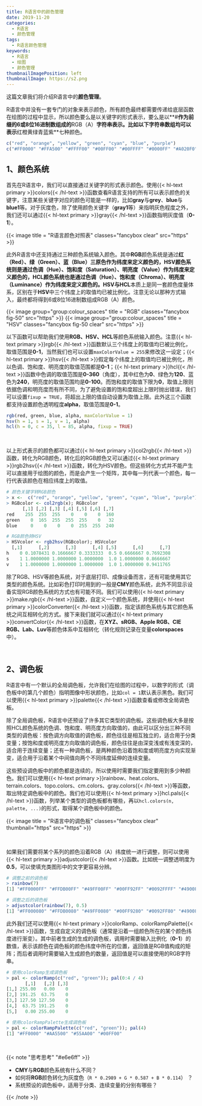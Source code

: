 ```yaml
---
title: R语言中的颜色管理
date: 2019-11-20
categories:
  - R语言
  - 颜色管理
tags:
  - R语言颜色管理
keywords:
  - R语言
  - 绘图
  - 颜色管理
thumbnailImagePosition: left
thumbnailImage: https://s2.png
---
```


这篇文章我们将介绍R语言中的**颜色管理**。

<!--more-->

<!-- toc -->

R语言中并没有一套专门的对象来表示颜色，所有颜色最终都需要传递给底层函数在绘图的过程中显示，所以颜色要么是以关键字的形式表示，要么是以**#**作为前缀的6或8位16进制数组成的**RGB（A）**字符串表示。比如以下字符串数组均可以表示**红橙黄绿青蓝紫**七种颜色。

```R
c("red", "orange", "yellow", "green", "cyan", "blue", "purple")
c("#FF0000" "#FFA500" "#FFFF00" "#00FF00" "#00FFFF" "#0000FF" "#A020F0")
```

## 1、颜色系统

首先在R语言中，我们可以直接通过关键字的形式表示颜色。使用{{< hl-text primary >}}colors{{< /hl-text >}}函数查看R语言支持的所有可以表示颜色的关键字，注意某些关键字对应的颜色可能是一样的，比如**gray**与**grey**、**blue**与**blue1**等。对于灰度色，除了使用颜色关键字（**gray1**等）来指明灰色程度之外，我们还可以通过{{< hl-text primary >}}gray{{< /hl-text >}}函数指明灰度值（**0-1**）。

{{< image title = "R语言颜色对照表" classes="fancybox clear" src="https" >}}

此外R语言中还支持通过三种颜色系统输入颜色。其中**RGB**颜色系统是通过**红（Red）、绿（Green）、蓝（Blue）**三原色作为纬度来定义颜色的，**HSV**颜色系统则是通过**色调（Hue）、饱和度（Saturation）、明亮度（Value）**作为纬度来定义颜色的，**HCL**颜色系统也是通过**色调（Hue）、饱和度（Chroma）、明亮度（Luminance）**作为纬度来定义颜色的。**HSV**与**HCL**本质上是同一套颜色度量体系，区别在于**HSV**中三个纬度上的取值均已被比例化。注意无论以那种方式输入，最终都将得到6或8位16进制数组成RGB（A）颜色。

{{< image group="group:colour_spaces" title = "RGB" classes="fancybox fig-50" src="https" >}}
{{< image group="group:colour_spaces" title = "HSV" classes="fancybox fig-50 clear" src="https" >}}


以下函数可以帮助我们使用**RGB、HSV、HCL**等颜色系统输入颜色。注意{{< hl-text primary >}}rgb{{< /hl-text >}}函数默认三个纬度上的取值均已被比例化，取值范围是**0-1**，当然我们也可以设置`maxColorValue = 255`来修改这一设定；{{< hl-text primary >}}hsv{{< /hl-text >}}假定每个纬度上的取值均已被比例化，所以色调、饱和度、明亮度的取值范围都是**0-1**；{{< hl-text primary >}}hcl{{< /hl-text >}}函数中色调的取值范围是**0-360**（角度），其中红色为**0**、绿色为**120**、蓝色为**240**，明亮度的取值范围均是**0-100**。而饱和度的取值下限为**0**，取值上限则依据色调和明亮度而有所不同，为了避免设置的饱和度超出上限时抛出错误，我们可以设置`fixup = TRUE`，将超出上限的值自动设置为取值上限。此外这三个函数都支持设置颜色透明程度**alpha**，取值范围是**0-1**。

```R
rgb(red, green, blue, alpha, maxColorValue = 1)
hsv(h = 1, s = 1, v = 1, alpha)
hcl(h = 0, c = 35, l = 85, alpha, fixup = TRUE)
```

<br>

以上形式表示的颜色都可以通过{{< hl-text primary >}}col2rgb{{< /hl-text >}}函数，转化为RGB颜色，转化后的RGB颜色又可以通过{{< hl-text primary >}}rgb2hsv{{< /hl-text >}}函数，转化为HSV颜色。但这些转化方式并不能产生可以直接用于绘图的颜色，而是会产生一个矩阵，其中每一列代表一个颜色，每一行代表该颜色在相应纬度上的取值。

```R
# 颜色关键字转RGB颜色
> x <-  c("red", "orange", "yellow", "green", "cyan", "blue", "purple")
> RGBcolor <- col2rgb(x); RGBcolor
      [,1] [,2] [,3] [,4] [,5] [,6] [,7]
red    255  255  255    0    0    0  160
green    0  165  255  255  255    0   32
blue     0    0    0    0  255  255  240

# RGB颜色转HSV
> HSVcolor <- rgb2hsv(RGBcolor); HSVcolor
  [,1]      [,2]      [,3]      [,4] [,5]      [,6]      [,7]
h    0 0.1078431 0.1666667 0.3333333  0.5 0.6666667 0.7692308
s    1 1.0000000 1.0000000 1.0000000  1.0 1.0000000 0.8666667
v    1 1.0000000 1.0000000 1.0000000  1.0 1.0000000 0.9411765
```

除了RGB、HSV等颜色系统，对于底层打印、成像设备而言，还有可能使用其它类型的颜色系统。比如彩色打印时用到的一般是**CMY**颜色系统，此外不同显示设备实现RGB颜色系统的方式也有可能不同。我们可以使用{{< hl-text primary >}}make.rgb{{< /hl-text >}}函数，自定义一个颜色系统，并使用{{< hl-text primary >}}colorConverter{{< /hl-text >}}函数，指定该颜色系统与其它颜色系统之间互相转化的方式。接下来我们就可以通过{{< hl-text primary >}}convertColor{{< /hl-text >}}函数，在**XYZ、sRGB、Apple RGB、CIE RGB、Lab、Luv**等颜色体系中互相转化（转化规则记录在变量**colorspaces**中）。

<br>

## 2、调色板

R语言中有一个默认的全局调色板，允许我们在绘图的过程中，以数字的形式（调色板中的第几个颜色）指明图像中形状颜色，比如`col = 1`默认表示黑色。我们可以使用{{< hl-text primary >}}palette{{< /hl-text >}}函数查看或修改全局调色板。

除了全局调色板，R语言中还预设了许多其它类型的调色板。这些调色板大多是按照HCL颜色系统的色调、饱和度、明亮度方向取值的，由此可以区分出三种不同类型的调色板：按色调方向取值的调色板，颜色往往是相互独立的，适合用于分类变量；按饱和度或明亮度方向取值的调色板，颜色往往是由深变浅或有浅变深的，适合用于连续变量；还有一种调色板，是两种颜色沿着饱和度或明亮度方向实现渐变，适合用于沿着某个中间值向两个不同纬度延伸的连续变量。

这些预设调色板中的颜色都是连续的，所以使用时需要我们指定要用到多少种颜色。我们可以使用{{< hl-text primary >}}rainbow、heat.colors、terrain.colors、topo.colors、cm.colors、gray.colors{{< /hl-text >}}等函数，取出特定调色板中的颜色。我们也可以使用{{< hl-text primary >}}hcl.pals{{< /hl-text >}}函数，列举某个类型的调色板都有哪些，再以`hcl.colors(n, palette, ...)`的形式，取得某个调色板中的颜色。

{{< image title = "R语言中的调色板" classes="fancybox clear" thumbnail="https" src="https" >}}

<br>

如果我们需要将某个系列的颜色沿着RGB（A）纬度统一进行调整，则可以使用{{< hl-text primary >}}adjustcolor{{< /hl-text >}}函数。比如统一调整透明度为**0.5**，可以使填充类图形中的文字更容易分辨。

```R
# 调整之前的调色板
> rainbow(7)
[1] "#FF0000FF" "#FFDB00FF" "#49FF00FF" "#00FF92FF" "#0092FFFF" "#4900FFFF" "#FF00DBFF"

# 调整之后的调色板
> adjustcolor(rainbow(7), 0.5)
[1] "#FF000080" "#FFDB0080" "#49FF0080" "#00FF9280" "#0092FF80" "#4900FF80" "#FF00DB80"
```

此外我们还可以使用{{< hl-text primary >}}colorRamp、colorRampPalette{{< /hl-text >}}函数，生成自定义的调色板（通常是沿着一组颜色所在的某个颜色纬度进行渐变）。其中前者生成的生成的调色板，调用时需要输入比例化（**0-1**）的数值，表示该颜色在调色板的颜色纬度中所在的位置，返回值是RGB值构成的矩阵；而后者调用时需要输入生成颜色的数量，返回值是可以直接使用的RGB字符串。

```R
# 使用colorRamp生成调色板
> pal <- colorRamp(c("red", "green")); pal(0:4 / 4)
       [,1]   [,2] [,3]
[1,] 255.00   0.00    0
[2,] 191.25  63.75    0
[3,] 127.50 127.50    0
[4,]  63.75 191.25    0
[5,]   0.00 255.00    0

# 使用colorRampPalette生成调色板
> pal <- colorRampPalette(c("red", "green")); pal(4)
[1] "#FF0000" "#AA5500" "#55AA00" "#00FF00"
```

<br>

{{< note "思考思考" "#e6e6ff" >}}
- **CMY**与**RGB**颜色系统有什么不同？
- 如何将**RGB**颜色转化为灰度色（`R * 0.2989 + G * 0.587 + B * 0.114`） ？
- 系统预设的调色板中，适用于分类、连续变量的分别有哪些？

{{< /note >}}

<br>
